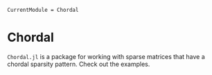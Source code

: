 ```@meta
CurrentModule = Chordal
```

# Chordal

`Chordal.jl` is a package for working with sparse matrices that have a chordal
sparsity pattern. Check out the examples.
